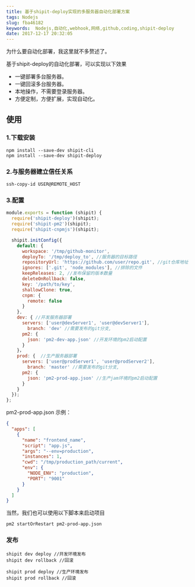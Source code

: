 ```yaml
---
title: 基于shipit-deploy实现的多服务器自动化部署方案
tags: Nodejs
slug: fba46182
keywords:  Nodejs,自动化,webhook,网络,github,coding,shipit-deploy
date: 2017-12-17 20:32:05
---
```


为什么要自动化部署，我这里就不多赘述了。

基于shipit-deploy的自动化部署，可以实现以下效果

* 一键部署多台服务器。
* 一键回滚多台服务器。
* 本地操作，不需要登录服务器。
* 方便定制，方便扩展，实现自动化。

## 使用

### 1.下载安装

```
npm install --save-dev shipit-cli
npm install --save-dev shipit-deploy
```

### 2.与服务器建立信任关系
```
ssh-copy-id USER@REMOTE_HOST
```

### 3.配置
```javascript
module.exports = function (shipit) {
  require('shipit-deploy')(shipit);
  require('shipit-pm2')(shipit);
  require('shipit-cnpmjs')(shipit);

  shipit.initConfig({
    default: {
      workspace: '/tmp/github-monitor',
      deployTo: '/tmp/deploy_to', //服务器的目标路径
      repositoryUrl: 'https://github.com/user/repo.git', //git仓库地址
      ignores: ['.git', 'node_modules'], //排除的文件
      keepReleases: 2, //发布保留的版本数量
      deleteOnRollback: false,
      key: '/path/to/key',
      shallowClone: true,
      cnpm: {
        remote: false
      }
    },
    dev: { //开发服务器部署
      servers: ['user@devServer1', 'user@devServer1'],
	    branch: 'dev' //需要发布的git分支,
      pm2: {
        json: 'pm2-dev-app.json' //开发环境的pm2启动配置
      }
    }，
    prod: {  //生产服务器部署
      servers: ['user@prodServer1', 'user@prodServer2'],
	    branch: 'master' //需要发布的git分支,
      pm2: {
        json: 'pm2-prod-app.json' //生产jam环境的pm2启动配置
      }
    }
  });
};
```

pm2-prod-app.json 示例：
``` json
{
  "apps": [
    {
      "name": "frontend_name", 
      "script": "app.js",
      "args": "--env=production",
      "instances": 1,
      "cwd": "/tmp/production_path/current",
      "env": {
        "NODE_ENV": "production",
        "PORT": "9001"
      }
    }
  ]
}
```

当然，我们也可以使用以下脚本来启动项目
```
pm2 startOrRestart pm2-prod-app.json
```

### 发布
```
shipit dev deploy //开发环境发布
shipit dev rollback //回滚

shipit prod deploy //生产环境发布
shipit prod rollback //回滚

```
